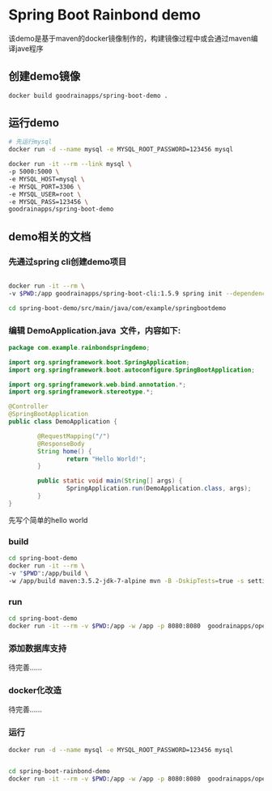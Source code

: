 # Spring Boot Rainbond demo

该demo是基于maven的docker镜像制作的，构建镜像过程中或会通过maven编译jave程序

## 创建demo镜像

```bash
docker build goodrainapps/spring-boot-demo .
```

## 运行demo

```bash
# 先运行mysql
docker run -d --name mysql -e MYSQL_ROOT_PASSWORD=123456 mysql

docker run -it --rm --link mysql \
-p 5000:5000 \
-e MYSQL_HOST=mysql \
-e MYSQL_PORT=3306 \
-e MYSQL_USER=root \
-e MYSQL_PASS=123456 \
goodrainapps/spring-boot-demo
```

## demo相关的文档

### 先通过spring cli创建demo项目

```bash

docker run -it --rm \
-v $PWD:/app goodrainapps/spring-boot-cli:1.5.9 spring init --dependencies=web spring-boot-demo

cd spring-boot-demo/src/main/java/com/example/springbootdemo
```

### 编辑 DemoApplication.java  文件，内容如下:

```java
package com.example.rainbondspringdemo;

import org.springframework.boot.SpringApplication;
import org.springframework.boot.autoconfigure.SpringBootApplication;

import org.springframework.web.bind.annotation.*;
import org.springframework.stereotype.*;

@Controller
@SpringBootApplication
public class DemoApplication {

        @RequestMapping("/")
        @ResponseBody
        String home() {
                return "Hello World!";
        }

        public static void main(String[] args) {
                SpringApplication.run(DemoApplication.class, args);
        }
}
```
先写个简单的hello world

### build

```bash
cd spring-boot-demo
docker run -it --rm \
-v "$PWD":/app/build \
-w /app/build maven:3.5.2-jdk-7-alpine mvn -B -DskipTests=true -s settings.xml clean install
```

### run

```bash
cd spring-boot-demo
docker run -it --rm -v $PWD:/app -w /app -p 8080:8080  goodrainapps/openjdk:8u131-jre-alpine java  -jar target/*.jar

```
### 添加数据库支持

待完善……

### docker化改造
待完善……

### 运行

```bash
docker run -d --name mysql -e MYSQL_ROOT_PASSWORD=123456 mysql


cd spring-boot-rainbond-demo
docker run -it --rm -v $PWD:/app -w /app -p 8080:8080  goodrainapps/openjdk:8u131-jre-alpine java  -jar target/*.jar

```
